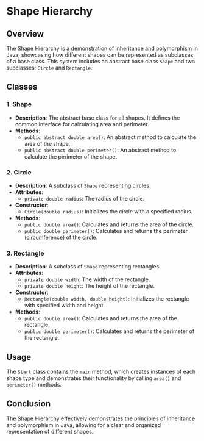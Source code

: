 # Shape Hierarchy

## Overview
The Shape Hierarchy is a demonstration of inheritance and polymorphism in Java, showcasing how different shapes can be represented as subclasses of a base class. This system includes an abstract base class `Shape` and two subclasses: `Circle` and `Rectangle`.

## Classes

### 1. Shape
- **Description**: The abstract base class for all shapes. It defines the common interface for calculating area and perimeter.
- **Methods**:
  - `public abstract double area()`: An abstract method to calculate the area of the shape.
  - `public abstract double perimeter()`: An abstract method to calculate the perimeter of the shape.

### 2. Circle
- **Description**: A subclass of `Shape` representing circles.
- **Attributes**:
  - `private double radius`: The radius of the circle.
- **Constructor**: 
  - `Circle(double radius)`: Initializes the circle with a specified radius.
- **Methods**:
  - `public double area()`: Calculates and returns the area of the circle.
  - `public double perimeter()`: Calculates and returns the perimeter (circumference) of the circle.

### 3. Rectangle
- **Description**: A subclass of `Shape` representing rectangles.
- **Attributes**:
  - `private double width`: The width of the rectangle.
  - `private double height`: The height of the rectangle.
- **Constructor**: 
  - `Rectangle(double width, double height)`: Initializes the rectangle with specified width and height.
- **Methods**:
  - `public double area()`: Calculates and returns the area of the rectangle.
  - `public double perimeter()`: Calculates and returns the perimeter of the rectangle.

## Usage
The `Start` class contains the `main` method, which creates instances of each shape type and demonstrates their functionality by calling `area()` and `perimeter()` methods.


## Conclusion
The Shape Hierarchy effectively demonstrates the principles of inheritance and polymorphism in Java, allowing for a clear and organized representation of different shapes.